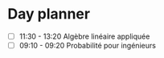 # Day planner

- [ ] 11:30 - 13:20 Algèbre linéaire appliquée
- [ ] 09:10 - 09:20 Probabilité pour ingénieurs
